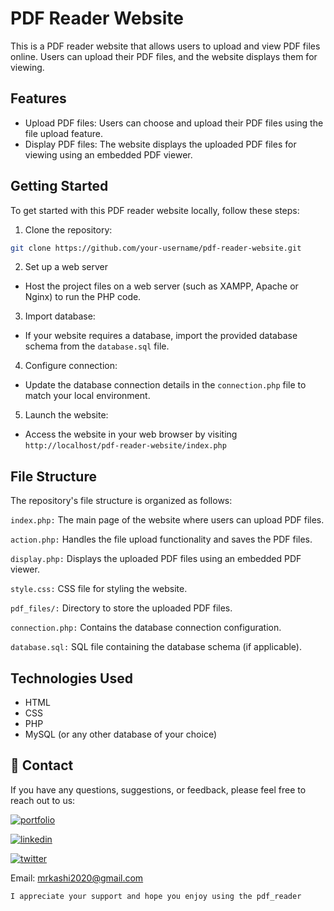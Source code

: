 # PDF Reader Website

This is a PDF reader website that allows users to upload and view PDF files online. Users can upload their PDF files, and the website displays them for viewing.

## Features

- Upload PDF files: Users can choose and upload their PDF files using the file upload feature.
- Display PDF files: The website displays the uploaded PDF files for viewing using an embedded PDF viewer.

## Getting Started

To get started with this PDF reader website locally, follow these steps:

1. Clone the repository:

```bash
git clone https://github.com/your-username/pdf-reader-website.git 
```

2. Set up a web server

- Host the project files on a web server (such as XAMPP, Apache or Nginx) to run the PHP code.

3. Import database:

- If your website requires a database, import the provided database schema from the `database.sql` file.

4. Configure connection:

- Update the database connection details in the `connection.php` file to match your local environment.

5. Launch the website:

- Access the website in your web browser by visiting `http://localhost/pdf-reader-website/index.php`


## File Structure

The repository's file structure is organized as follows:

`index.php:` The main page of the website where users can upload PDF files.

`action.php:` Handles the file upload functionality and saves the PDF files.

`display.php:` Displays the uploaded PDF files using an embedded PDF viewer.

`style.css:` CSS file for styling the website.

`pdf_files/:` Directory to store the uploaded PDF files.

`connection.php:` Contains the database connection configuration.

`database.sql:` SQL file containing the database schema (if applicable).


## Technologies Used

- HTML
- CSS
- PHP
- MySQL (or any other database of your choice)



## 🔗 Contact
If you have any questions, suggestions, or feedback, please feel free to reach out to us:

[![portfolio](https://img.shields.io/badge/my_portfolio-000?style=for-the-badge&logo=ko-fi&logoColor=white)](https://dribbble.com/Kashif420)

[![linkedin](https://img.shields.io/badge/linkedin-0A66C2?style=for-the-badge&logo=linkedin&logoColor=white)](https://www.linkedin.com/in/mr-kashif-442146214/)

[![twitter](https://img.shields.io/badge/twitter-1DA1F2?style=for-the-badge&logo=twitter&logoColor=white)](https://twitter.com/KaxhifKhan)

Email: mrkashi2020@gmail.com

`I appreciate your support and hope you enjoy using the pdf_reader`
